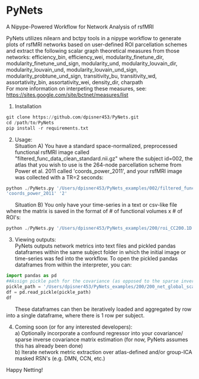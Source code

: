 # PyNets
A Nipype-Powered Workflow for Network Analysis of rsfMRI

PyNets utilizes nilearn and bctpy tools in a nipype workflow to generate plots of rsfMRI networks 
based on user-defined ROI parcellation schemes and extract the following scalar graph theoretical
measures from those networks:
efficiency_bin, efficiency_wei, modularity_finetune_dir, modularity_finetune_und_sign, modularity_und, 
modularity_louvain_dir, modularity_louvain_und, modularity_louvain_und_sign, modularity_probtune_und_sign, 
transitivity_bu, transitivity_wd, assortativity_bin, assortativity_wei, density_dir, charpath \
For more information on interpeting these measures, see:
https://sites.google.com/site/bctnet/measures/list 

1. Installation
```python
git clone https://github.com/dpisner453/PyNets.git
cd /path/to/PyNets
pip install -r requirements.txt 
```

2. Usage:\
Situation A) You have a standard space-normalized, preprocessed functional rsfMRI image called 
"filtered_func_data_clean_standard.nii.gz" where the subject id=002, the atlas that you wish to
use is the 264-node parcellation scheme from Power et al. 2011 called 'coords_power_2011', and
your rsfMRI image was collected with a TR=2 seconds:
```python
python ./PyNets.py '/Users/dpisner453/PyNets_examples/002/filtered_func_data_clean_standard.nii.gz' '002' \
'coords_power_2011' '2'
```
&nbsp;&nbsp;&nbsp;&nbsp;&nbsp; Situation B) You only have your time-series in a text or csv-like file where the matrix is saved in the format of # of functional volumes x # of ROI's:
```python
python ./PyNets.py '/Users/dpisner453/PyNets_examples/200/roi_CC200.1D' '200'
```

3. Viewing outputs:\
PyNets outputs network metrics into text files and pickled pandas dataframes within the same subject folder 
in which the initial image or time-series was fed into the workflow. To open the pickled pandas dataframes
from within the interpreter, you can:
```python
import pandas as pd
##Assign pickle path for the covariance (as opposed to the sparse inverse covariance net)
pickle_path = '/Users/dpisner453/PyNets_examples/200/200_net_global_scalars_cov_200'
df = pd.read_pickle(pickle_path)
df
```
&nbsp;&nbsp;&nbsp;&nbsp;&nbsp; These dataframes can then be iteratively loaded and aggregated by row into a single dataframe, where there is 1 row per subject.

4. Coming soon (or for any interested developers):\
a) Optionally incorporate a confound regressor into your covariance/ sparse inverse covariance matrix estimation (for now, PyNets assumes this has already been done)\
b) Iterate network metric extraction over atlas-defined and/or group-ICA masked RSN's (e.g. DMN, CCN, etc.)

Happy Netting!
